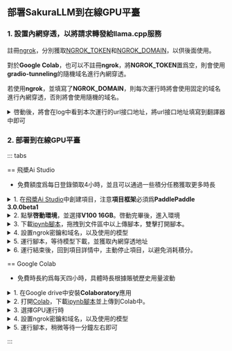 ## 部署SakuraLLM到在線GPU平臺

### 1. 設置內網穿透，以將請求轉發給llama.cpp服務


註冊[ngrok](https://ngrok.com/)，分別獲取[NGROK_TOKEN](https://dashboard.ngrok.com/get-started/your-authtoken)和[NGROK_DOMAIN](https://dashboard.ngrok.com/cloud-edge/domains)，以供後面使用。

對於**Google Colab**，也可以不註冊**ngrok**，將**NGROK_TOKEN**置爲空，則會使用**gradio-tunneling**的隨機域名進行內網穿透。

若使用**ngrok**，並填寫了**NGROK_DOMAIN**，則每次運行時將會使用固定的域名進行內網穿透，否則將會使用隨機的域名。

<details>
<summary>啓動後，將會在log中看到本次運行的url接口地址，將url接口地址填寫到翻譯器中即可</summary>

  全空，使用gradio-tunneling，隨機的域名
  <img src="https://image.lunatranslator.org/zh/sakurallm/tunnel.png">

  填寫NGROK_TOKEN，使用ngrok，隨機的域名
  
  <img src="https://image.lunatranslator.org/zh/sakurallm/tunnel3.png">
  
  
  填寫NGROK_TOKEN+NGROK_DOMAIN，使用ngrok，固定的域名
  
  <img src="https://image.lunatranslator.org/zh/sakurallm/tunnel2.png">
</details>



### 2. 部署到在線GPU平臺

::: tabs


== 飛槳Ai Studio

* 免費額度爲每日登錄領取4小時，並且可以通過一些積分任務獲取更多時長

<details>
  <summary>1. 在<a href="https://aistudio.baidu.com/my/project/private" target="_blank">飛槳Ai Studio</a>中創建項目，注意<strong>項目框架</strong>必須爲<strong>PaddlePaddle 3.0.0beta1</strong></summary>
  <img src="https://image.lunatranslator.org/zh/sakurallm/paddle.png">
  <img src="https://image.lunatranslator.org/zh/sakurallm/paddle2.png">
</details>

<details>
  <summary>2. 點擊<strong>啓動環境</strong>，並選擇<strong>V100 16GB</strong>。啓動完畢後，進入環境</summary>
  <img src="https://image.lunatranslator.org/zh/sakurallm/paddle3.png">
  <img src="https://image.lunatranslator.org/zh/sakurallm/paddle4.png">
  <img src="https://image.lunatranslator.org/zh/sakurallm/paddle5.png">
</details>

<details>
  <summary>3. 下載<a href="https://lunatranslator.org/nginxfile/aistudio.sakurallm.ipynb" target="_blank">ipynb腳本</a>，拖拽到文件區中以上傳腳本，雙擊打開腳本。</summary>
  <img src="https://image.lunatranslator.org/zh/sakurallm/paddle8.png">
</details>


<details>
  <summary>4. 設置ngrok密鑰和域名，以及使用的模型</summary>
  將註冊的ngrok的NGROK_TOKEN和NGROK_DOMAIN填入腳本中。
  REPO和MODEL是<code>https://huggingface.co/REPO</code>下的MODEL模型文件名
  <img src="https://image.lunatranslator.org/zh/sakurallm/paddle6.png">
</details>

<details>
  <summary>5. 運行腳本，等待模型下載，並獲取內網穿透地址</summary>
  內網穿透地址在下面的log中可以看到。飛槳下載模型速度只有20MB/s，大概需要等待5分鐘。
  <img src="https://image.lunatranslator.org/zh/sakurallm/paddle7.png">
</details>


<details>
  <summary>6. 運行結束後，回到項目詳情中，主動停止項目，以避免消耗積分。</summary>
  再次啓動環境時會保持之前的文件，直接從<strong>5</strong>繼續開始即可，並且不需要再次下載模型。<br>
  <img src="https://image.lunatranslator.org/zh/sakurallm/paddle9.png">
</details>


== Google Colab

* 免費時長約爲每天四小時，具體時長根據賬號歷史用量波動

<details>
  <summary>1. 在Google drive中安裝<strong>Colaboratory</strong>應用</summary>
  點擊<strong>新建</strong>-><strong>更多</strong>-><strong>關聯更多應用</strong>
  在應用市場中搜索<strong>Colaboratory</strong>安裝即可
  <img src="https://image.lunatranslator.org/zh/sakurallm/installcolab.png">
  <img src="https://image.lunatranslator.org/zh/sakurallm/installcolab2.png">
</details>


<details>
  <summary>2. 打開<a href="https://colab.research.google.com/" target="_blank">Colab</a>，下載<a href="https://lunatranslator.org/nginxfile/kaggle_sakurallm.ipynb" target="_blank">ipynb腳本</a>並上傳到Colab中。</summary>
  <img src="https://image.lunatranslator.org/zh/sakurallm/colab2.png">
  <img src="https://image.lunatranslator.org/zh/sakurallm/colab.png">
</details>

<details>
  <summary>3. 選擇GPU運行時</summary>
  默認是使用CPU運行的，需要我們手動切換成T4 GPU運行。
  <img src="https://image.lunatranslator.org/zh/sakurallm/colab5.png">
  <img src="https://image.lunatranslator.org/zh/sakurallm/colab4.png">
</details>

<details>
  <summary>4. 設置ngrok密鑰和域名，以及使用的模型</summary>
  將註冊的ngrok的NGROK_TOKEN和NGROK_DOMAIN填入腳本中。
  REPO和MODEL是<code>https://huggingface.co/REPO</code>下的MODEL模型文件名
  <img src="https://image.lunatranslator.org/zh/sakurallm/colab3.png">
</details>

<details>
  <summary>5. 運行腳本，稍微等待一分鐘左右即可</summary>
  llama.cpp是已經預先編譯好的，省去了編譯的時間，因此主要是下載模型需要花費一點時間。
  <img src="https://image.lunatranslator.org/zh/sakurallm/colab6.png">
</details>

:::
